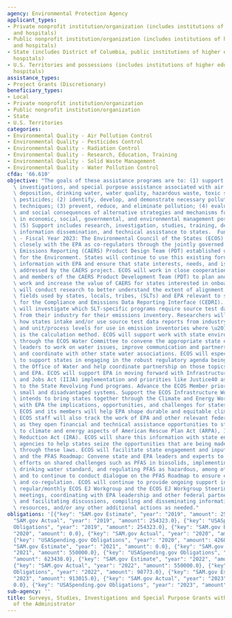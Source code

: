 ```yaml
---
agency: Environmental Protection Agency
applicant_types:
- Private nonprofit institution/organization (includes institutions of higher education
  and hospitals)
- Public nonprofit institution/organization (includes institutions of higher education
  and hospitals)
- State (includes District of Columbia, public institutions of higher education and
  hospitals)
- U.S. Territories and possessions (includes institutions of higher education and
  hospitals)
assistance_types:
- Project Grants (Discretionary)
beneficiary_types:
- Local
- Private nonprofit institution/organization
- Public nonprofit institution/organization
- State
- U.S. Territories
categories:
- Environmental Quality - Air Pollution Control
- Environmental Quality - Pesticides Control
- Environmental Quality - Radiation Control
- Environmental Quality - Research, Education, Training
- Environmental Quality - Solid Waste Management
- Environmental Quality - Water Pollution Control
cfda: '66.610'
objective: "The goals of these assistance programs are to: (1) support surveys, studies,\
  \ investigations, and special purpose assistance associated with air quality, acid\
  \ deposition, drinking water, water quality, hazardous waste, toxic substances and/or\
  \ pesticides; (2) identify, develop, and demonstrate necessary pollution control\
  \ techniques; (3) prevent, reduce, and eliminate pollution; (4) evaluate the economic\
  \ and social consequences of alternative strategies and mechanisms for use by those\
  \ in economic, social, governmental, and environmental management positions; and\
  \ (5) Support includes research, investigation, studies, training, demonstration,\
  \ information dissemination, and technical assistance to states.  Funding Priorities\
  \ - Fiscal Year 2023: The Environmental Council of the States (ECOS) will be working\
  \ closely with the EPA as co-regulators through the jointly governed Combined Air\
  \ Emissions Reporting (CAERS) Product Design Team (PDT) established under E-Enterprise\
  \ for the Environment. States will continue to use this existing forum to share\
  \ information with EPA and ensure that state interests, needs, and issues are adequately\
  \ addressed by the CAERS project. ECOS will work in close cooperation with the chairs\
  \ and members of the CAERS Product Development Team (PDT) to plan and execute this\
  \ work and increase the value of CAERS for states interested in onboarding. ECOS\
  \ will conduct research to better understand the extent of alignment among data\
  \ fields used by states, locals, tribes, (SLTs) and EPA relevant to source tests\
  \ for the Compliance and Emissions Data Reporting Interface (CEDRI). The research\
  \ will investigate which SLT-specific programs require source test data reporting\
  \ from their industry for their emissions inventory. Researchers will seek to document\
  \ how states intake and/or use source test data reports from industry at the facility\
  \ and unit/process levels for use in emission inventories where \u201Cstack test\u201D\
  \ is the calculation method. ECOS will support work with state environmental agencies\
  \ through the ECOS Water Committee to convene the appropriate state environmental\
  \ leaders to work on water issues, improve communication and partnership with EPA,\
  \ and coordinate with other state water associations. ECOS will especially seek\
  \ to support states in engaging in the robust regulatory agenda being pursued by\
  \ the Office of Water and help coordinate partnership on those topics between states\
  \ and EPA. ECOS will support EPA in moving forward with Infrastructure Investment\
  \ and Jobs Act (IIJA) implementation and priorities like Justice40 as they relate\
  \ to the State Revolving Fund programs. Advance the ECOS Member priority to support\
  \ small and disadvantaged systems. Support the ECOS Infrastructure Workgroup. ECOS\
  \ intends to bring states together through the Climate and Energy Workgroup to discuss\
  \ with EPA the implications, opportunities, and challenges for states. Input from\
  \ ECOS and its members will help EPA shape durable and equitable climate solutions.\
  \ ECOS staff will also track the work of EPA and other relevant federal agencies\
  \ as they open financial and technical assistance opportunities to states related\
  \ to climate and energy aspects of American Rescue Plan Act (ARPA), IIJA, and Inflation\
  \ Reduction Act (IRA). ECOS will share this information with state environmental\
  \ agencies to help states seize the opportunities that are being made available\
  \ through these laws. ECOS will facilitate state engagement and input on PFAS challenges\
  \ and the PFAS Roadmap: Convene state and EPA leaders and experts to advance coordinated\
  \ efforts on shared challenges such as PFAS in biosolids, implementing a federally-enforceable\
  \ drinking water standard, and regulating PFAS as hazardous, among other concerns,\
  \ and to continue to conduct dialogue on the PFAS Roadmap to ensure effective implementation\
  \ and co-regulation. ECOS will continue to provide ongoing support in managing the\
  \ regular/monthly ECOS EJ Workgroup and the ECOS EJ Workgroup Steering Committee\
  \ meetings, coordinating with EPA leadership and other federal partners, organizing\
  \ and facilitating discussions, compiling and disseminating information, developing\
  \ resources, and/or any other additional actions as needed."
obligations: '[{"key": "SAM.gov Estimate", "year": "2019", "amount": 254323.0}, {"key":
  "SAM.gov Actual", "year": "2019", "amount": 254323.0}, {"key": "USASpending.gov
  Obligations", "year": "2019", "amount": 254323.0}, {"key": "SAM.gov Estimate", "year":
  "2020", "amount": 0.0}, {"key": "SAM.gov Actual", "year": "2020", "amount": 550000.0},
  {"key": "USASpending.gov Obligations", "year": "2020", "amount": 426863.0}, {"key":
  "SAM.gov Estimate", "year": "2021", "amount": 0.0}, {"key": "SAM.gov Actual", "year":
  "2021", "amount": 550000.0}, {"key": "USASpending.gov Obligations", "year": "2021",
  "amount": 623438.0}, {"key": "SAM.gov Estimate", "year": "2022", "amount": 0.0},
  {"key": "SAM.gov Actual", "year": "2022", "amount": 550000.0}, {"key": "USASpending.gov
  Obligations", "year": "2022", "amount": 98773.0}, {"key": "SAM.gov Estimate", "year":
  "2023", "amount": 913015.0}, {"key": "SAM.gov Actual", "year": "2023", "amount":
  0.0}, {"key": "USASpending.gov Obligations", "year": "2023", "amount": 656489.0}]'
sub-agency: ''
title: Surveys, Studies, Investigations and Special Purpose Grants within the Office
  of the Administrator
---
```

